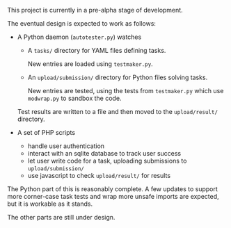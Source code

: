 This project is currently in a pre-alpha stage of development.

The eventual design is expected to work as follows:

-   A Python daemon (`autotester.py`) watches
    
    -   A `tasks/` directory for YAML files defining tasks.
    
        New entries are loaded using `testmaker.py`.
        
    -   An `upload/submission/` directory for Python files solving tasks.

        New entries are tested, using the tests from `testmaker.py` which use `modwrap.py` to sandbox the code.
    
    Test results are written to a file and then moved to the `upload/result/` directory.

-   A set of PHP scripts
    -   handle user authentication
    -   interact with an sqlite database to track user success
    -   let user write code for a task, uploading submissions to `upload/submission/`
    -   use javascript to check `upload/result/` for results

The Python part of this is reasonably complete.
A few updates to support more corner-case task tests and wrap more unsafe imports are expected, but it is workable as it stands.

The other parts are still under design.
